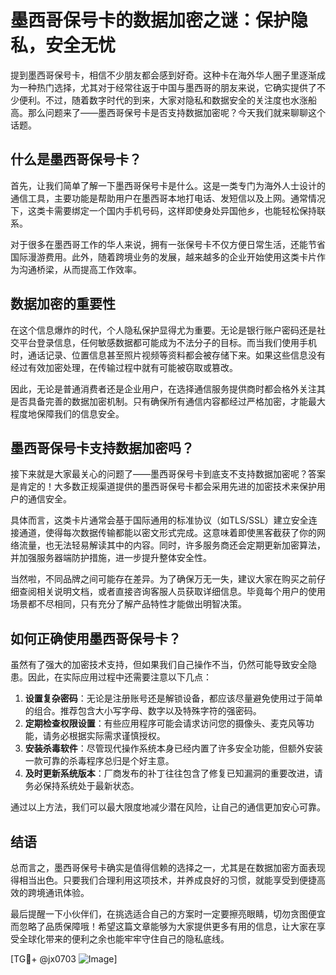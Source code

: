 # 墨西哥保号卡的数据加密之谜：保护隐私，安全无忧

提到墨西哥保号卡，相信不少朋友都会感到好奇。这种卡在海外华人圈子里逐渐成为一种热门选择，尤其对于经常往返于中国与墨西哥的朋友来说，它确实提供了不少便利。不过，随着数字时代的到来，大家对隐私和数据安全的关注度也水涨船高。那么问题来了——墨西哥保号卡是否支持数据加密呢？今天我们就来聊聊这个话题。

## 什么是墨西哥保号卡？

首先，让我们简单了解一下墨西哥保号卡是什么。这是一类专门为海外人士设计的通信工具，主要功能是帮助用户在墨西哥本地打电话、发短信以及上网。通常情况下，这类卡需要绑定一个国内手机号码，这样即使身处异国他乡，也能轻松保持联系。

对于很多在墨西哥工作的华人来说，拥有一张保号卡不仅方便日常生活，还能节省国际漫游费用。此外，随着跨境业务的发展，越来越多的企业开始使用这类卡片作为沟通桥梁，从而提高工作效率。

## 数据加密的重要性

在这个信息爆炸的时代，个人隐私保护显得尤为重要。无论是银行账户密码还是社交平台登录信息，任何敏感数据都可能成为不法分子的目标。而当我们使用手机时，通话记录、位置信息甚至照片视频等资料都会被存储下来。如果这些信息没有经过有效加密处理，在传输过程中就有可能被窃取或篡改。

因此，无论是普通消费者还是企业用户，在选择通信服务提供商时都会格外关注其是否具备完善的数据加密机制。只有确保所有通信内容都经过严格加密，才能最大程度地保障我们的信息安全。

## 墨西哥保号卡支持数据加密吗？

接下来就是大家最关心的问题了——墨西哥保号卡到底支不支持数据加密呢？答案是肯定的！大多数正规渠道提供的墨西哥保号卡都会采用先进的加密技术来保护用户的通信安全。

具体而言，这类卡片通常会基于国际通用的标准协议（如TLS/SSL）建立安全连接通道，使得每次数据传输都能以密文形式完成。这意味着即使黑客截获了你的网络流量，也无法轻易解读其中的内容。同时，许多服务商还会定期更新加密算法，并加强服务器端防护措施，进一步提升整体安全性。

当然啦，不同品牌之间可能存在差异。为了确保万无一失，建议大家在购买之前仔细查阅相关说明文档，或者直接咨询客服人员获取详细信息。毕竟每个用户的使用场景都不尽相同，只有充分了解产品特性才能做出明智决策。

## 如何正确使用墨西哥保号卡？

虽然有了强大的加密技术支持，但如果我们自己操作不当，仍然可能导致安全隐患。因此，在实际应用过程中还需要注意以下几点：

1. **设置复杂密码**：无论是注册账号还是解锁设备，都应该尽量避免使用过于简单的组合。推荐包含大小写字母、数字以及特殊字符的强密码。
2. **定期检查权限设置**：有些应用程序可能会请求访问您的摄像头、麦克风等功能，请务必根据实际需求谨慎授权。
3. **安装杀毒软件**：尽管现代操作系统本身已经内置了许多安全功能，但额外安装一款可靠的杀毒程序总归是个好主意。
4. **及时更新系统版本**：厂商发布的补丁往往包含了修复已知漏洞的重要改进，请务必保持系统处于最新状态。

通过以上方法，我们可以最大限度地减少潜在风险，让自己的通信更加安心可靠。

## 结语

总而言之，墨西哥保号卡确实是值得信赖的选择之一，尤其是在数据加密方面表现得相当出色。只要我们合理利用这项技术，并养成良好的习惯，就能享受到便捷高效的跨境通讯体验。

最后提醒一下小伙伴们，在挑选适合自己的方案时一定要擦亮眼睛，切勿贪图便宜而忽略了品质保障哦！希望这篇文章能够为大家提供更多有用的信息，让大家在享受全球化带来的便利之余也能牢牢守住自己的隐私底线。

[TG💪+ @jx0703 ![Image](https://github.com/user-attachments/assets/dbca1d08-cadb-493c-b0ec-ad6f7a83f270)]